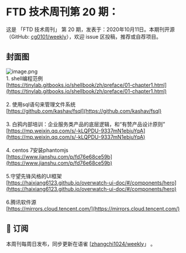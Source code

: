 # FTD 技术周刊第 20 期：
这是 「FTD 技术周刊」 第 20 期，发表于：2020年10月11日。本期刊开源（GitHub: [cg0101/weekly](https://github.com/cg0101/weekly)），欢迎 issue 区投稿，推荐或自荐项目。
## 封面图
![image.png](https://cdn.nlark.com/yuque/0/2020/png/132503/1605584623391-fd9c3ef6-cb9e-4a71-a1e9-d9cf1726ec90.png#height=676&id=ug997&margin=%5Bobject%20Object%5D&name=image.png&originHeight=676&originWidth=1080&originalType=binary&size=788195&status=done&style=none&width=1080)<br />1. shell编程范例<br />[https://tinylab.gitbooks.io/shellbook/zh/preface/01-chapter1.html](https://tinylab.gitbooks.io/shellbook/zh/preface/01-chapter1.html)<br />
<br />2. 使用sql语句来管理文件系统<br />[https://github.com/kashav/fsql](https://github.com/kashav/fsql)<br />
<br />3. 白鸦内部培训：企业服务类产品的底层逻辑，和“有赞产品设计原则”<br />[https://mp.weixin.qq.com/s/-kLQPDU-9337mN1ebjuYqA](https://mp.weixin.qq.com/s/-kLQPDU-9337mN1ebjuYqA)<br />
<br />4. centos 7安装phantomjs<br />[https://www.jianshu.com/p/fd76e68ce59b](https://www.jianshu.com/p/fd76e68ce59b)<br />
<br />5.守望先锋风格的UI框架<br />[https://haixiang6123.github.io/overwatch-ui-doc/#/components/hero](https://haixiang6123.github.io/overwatch-ui-doc/#/components/hero)<br />
<br />6.腾讯软件源<br />[https://mirrors.cloud.tencent.com/](https://mirrors.cloud.tencent.com/)



## 📅 订阅
本周刊每周日发布，同步更新在语雀 [[zhangchi1024/weekly](https://www.yuque.com/zhangchi1024/weekly)」 。